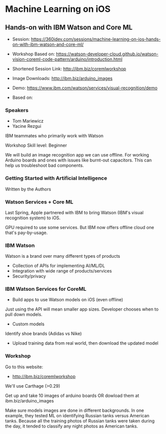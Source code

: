 # Machine Learning on iOS
## Hands-on with IBM Watson and Core ML

* Session: https://360idev.com/sessions/machine-learning-on-ios-hands-on-with-ibm-watson-and-core-ml/

* Workshop Based on: https://watson-developer-cloud.github.io/watson-vision-coreml-code-pattern/arduino/introduction.html

* Shortened Session Link: http://ibm.biz/coremlworkshop
* Image Downloads: http://ibm.biz/arduino_images

* Demo:
https://www.ibm.com/watson/services/visual-recognition/demo

* Based on:

### Speakers
* Tom Mariewicz
* Yacine Rezgui

IBM teammates who primarily work with Watson

Workshop Skill level: Beginner

We will build an image recognition app we can use offline.  For working Arduino boards and ones with issues like burnt-out capacitors.  This can help us troubleshoot bad components.

### Getting Started with Artificial Intelligence
Written by the Authors

### Watson Services + Core ML
Last Spring, Apple partnered with IBM to bring Watson (IBM's visual recognition system) to iOS.

GPU required to use some services.  But IBM now offers offline cloud one that's pay-by-usage.

### IBM Watson

Watson is a brand over many different types of products

- Collection of APIs for implementing AI/ML/DL
- Integration with wide range of products/services
- Security/privacy

### IBM Watson Services for CoreML

- Build apps to use Watson models on iOS (even offline)

Just using the API will mean smaller app sizes.  Developer chooses when to pull down models.

- Custom models

Identify shoe brands (Adidas vs Nike)

- Upload training data from real world, then download the updated model

### Workshop

Go to this website:
* http://ibm.biz/coremlworkshop

We'll use Carthage (>0.29)

Get up and take 10 images of arduino boards OR dowload them at ibm.biz/arduino_images

Make sure models images are done in different backgrounds.  In one example, they tested ML on identifying Russian tanks versus American tanks.  Because all the training photos of Russian tanks were taken during the day, it tended to classify any night photos as American tanks.
